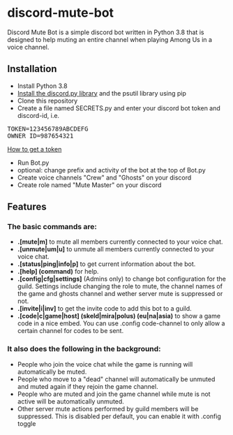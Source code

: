 # discord-mute-bot

Discord Mute Bot is a simple discord bot written in Python 3.8 that is designed to help muting an entire channel when
playing Among Us in a voice channel.

## Installation
- Install Python 3.8
- [Install the discord.py library](https://discordpy.readthedocs.io/en/latest/intro.html#installing) and the psutil
library using pip
- Clone this repository
- Create a file named SECRETS.py and enter your discord bot token and discord-id, i.e.
<pre>
TOKEN=123456789ABCDEFG
OWNER_ID=987654321
</pre>
[How to get a token](https://discordpy.readthedocs.io/en/latest/discord.html#discord-intro)

- Run Bot.py
- optional: change prefix and activity of the bot at the top of Bot.py
- Create voice channels "Crew" and "Ghosts" on your discord
- Create role named "Mute Master" on your discord

## Features

### The basic commands are:
- **.[mute|m]** to mute all members currently connected to your voice chat.
- **.[unmute|um|u]** to unmute all members currently connected to your voice chat.
- **.[status|ping|info|p]** to get current information about the bot.
- **.[help] (command)** for help.
- **.[config|cfg|settings]** (Admins only) to change bot configuration for the guild. Settings include changing the role to mute, the channel names of the game and ghosts channel and wether server mute is suppressed or not.
- **.[invite|i|inv]** to get the invite code to add this bot to a guild.
- **.[code|c|game|host] (skeld|mira|polus) (eu|na|asia)** to show a game code in a nice embed. You can use .config code-channel to only allow a certain channel for codes to be sent.


### It also does the following in the background:
- People who join the voice chat while the game is running will automatically be muted.
- People who move to a "dead" channel will automatically be unmuted and muted again if they rejoin the game channel.
- People who are muted and join the game channel while mute is not active will be automatically unmuted.
- Other server mute actions performed by guild members will be suppressed. This is disabled per default, you can enable it with .config toggle
